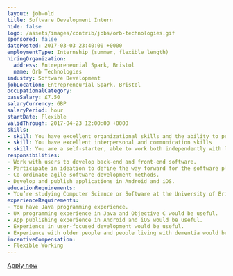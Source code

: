 ```yaml
---
layout: job-old
title: Software Development Intern
hide: false
logo: /assets/images/contrib/jobs/orb-technologies.gif
sponsored: false
datePosted: 2017-03-03 23:40:00 +0000
employmentType: Internship (summer, flexible length)
hiringOrganization:
  address: Entrepreneurial Spark, Bristol
  name: Orb Technologies
industry: Software Development
jobLocation: Entrepreneurial Spark, Bristol
occupationalCategory:
baseSalary: £7.50
salaryCurrency: GBP
salaryPeriod: hour
startDate: Flexible
validThrough: 2017-04-23 12:00:00 +0000
skills:
- skill: You have excellent organizational skills and the ability to prioritize in a changing environment.
- skill: You have excellent interpersonal and communication skills
- skill: You are a self-starter, able to work both independently with limited guidance, and as part of a team.
responsibilities:
- Work with users to develop back-end and front-end software.
- Participate in ideation to define the way forward for the software platform.
- Co-ordinate agile software development methods.
- Develop and publish applications in Android and iOS.
educationRequirements:
- You’re studying Computer Science or Software at the University of Bristol.
experienceRequirements:
- You have Java programming experience.
- UX programming experience in Java and Objective C would be useful.
- App publishing experience in Android and iOS would be useful.
- Experience in user-focused development would be useful.
- Experience with older people and people living with dementia would be useful.
incentiveCompensation:
- Flexible Working
---
```


[Apply now](mailto:william.tulloch@orbtechnologies.co.uk)
